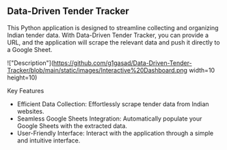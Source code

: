## Data-Driven Tender Tracker

This Python application is designed to streamline collecting and organizing Indian tender data. With Data-Driven Tender Tracker, you can provide a URL, and the application will scrape the relevant data and push it directly to a Google Sheet.

!["Description"](https://github.com/g1gasad/Data-Driven-Tender-Tracker/blob/main/static/images/Interactive%20Dashboard.png width=10 height=10)

Key Features

- Efficient Data Collection: Effortlessly scrape tender data from Indian websites.
- Seamless Google Sheets Integration: Automatically populate your Google Sheets with the extracted data.
- User-Friendly Interface: Interact with the application through a simple and intuitive interface.
